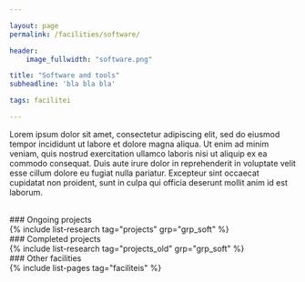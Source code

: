 ```yaml
---

layout: page
permalink: /facilities/software/ 

header:
    image_fullwidth: "software.png"

title: "Software and tools"
subheadline: 'bla bla bla'

tags: facilitei

---
```


Lorem ipsum dolor sit amet, consectetur adipiscing elit, sed do eiusmod tempor incididunt ut labore et dolore magna aliqua. Ut enim ad minim veniam, quis nostrud exercitation ullamco laboris nisi ut aliquip ex ea commodo consequat. Duis aute irure dolor in reprehenderit in voluptate velit esse cillum dolore eu fugiat nulla pariatur. Excepteur sint occaecat cupidatat non proident, sunt in culpa qui officia deserunt mollit anim id est laborum.

<br>
### Ongoing projects
<br>
{% include list-research tag="projects" grp="grp_soft" %}

<br>
### Completed projects
<br>
{% include list-research tag="projects_old" grp="grp_soft" %}

<br>
### Other facilities
<br>
{% include list-pages tag="faciliteis" %}